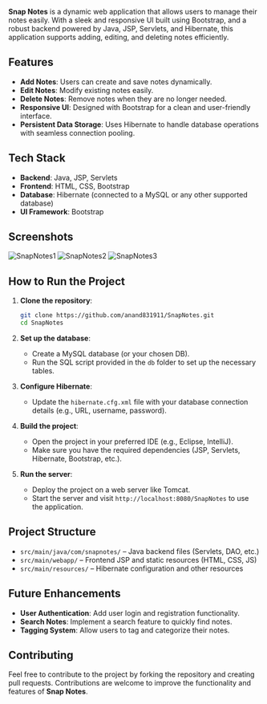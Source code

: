 
**Snap Notes** is a dynamic web application that allows users to manage their notes easily. With a sleek and responsive UI built using Bootstrap, and a robust backend powered by Java, JSP, Servlets, and Hibernate, this application supports adding, editing, and deleting notes efficiently.

## Features

- **Add Notes**: Users can create and save notes dynamically.
- **Edit Notes**: Modify existing notes easily.
- **Delete Notes**: Remove notes when they are no longer needed.
- **Responsive UI**: Designed with Bootstrap for a clean and user-friendly interface.
- **Persistent Data Storage**: Uses Hibernate to handle database operations with seamless connection pooling.

## Tech Stack

- **Backend**: Java, JSP, Servlets
- **Frontend**: HTML, CSS, Bootstrap
- **Database**: Hibernate (connected to a MySQL or any other supported database)
- **UI Framework**: Bootstrap

## Screenshots

![SnapNotes1](https://github.com/user-attachments/assets/01c09c71-d3f5-40cb-bdfd-3390f6137b1d)
![SnapNotes2](https://github.com/user-attachments/assets/2d5d7ddd-06d7-455d-a365-2b8aaad7d37d)
![SnapNotes3](https://github.com/user-attachments/assets/803042d2-3e23-4731-bdb4-c4919ef0776a)


## How to Run the Project

1. **Clone the repository**:
   ```bash
   git clone https://github.com/anand831911/SnapNotes.git
   cd SnapNotes
   ```

2. **Set up the database**:
   - Create a MySQL database (or your chosen DB).
   - Run the SQL script provided in the `db` folder to set up the necessary tables.

3. **Configure Hibernate**:
   - Update the `hibernate.cfg.xml` file with your database connection details (e.g., URL, username, password).

4. **Build the project**:
   - Open the project in your preferred IDE (e.g., Eclipse, IntelliJ).
   - Make sure you have the required dependencies (JSP, Servlets, Hibernate, Bootstrap, etc.).

5. **Run the server**:
   - Deploy the project on a web server like Tomcat.
   - Start the server and visit `http://localhost:8080/SnapNotes` to use the application.

## Project Structure

- `src/main/java/com/snapnotes/` – Java backend files (Servlets, DAO, etc.)
- `src/main/webapp/` – Frontend JSP and static resources (HTML, CSS, JS)
- `src/main/resources/` – Hibernate configuration and other resources

## Future Enhancements

- **User Authentication**: Add user login and registration functionality.
- **Search Notes**: Implement a search feature to quickly find notes.
- **Tagging System**: Allow users to tag and categorize their notes.

## Contributing

Feel free to contribute to the project by forking the repository and creating pull requests. Contributions are welcome to improve the functionality and features of **Snap Notes**.



